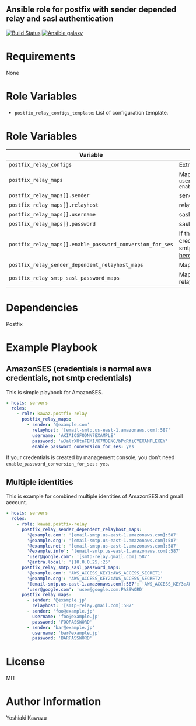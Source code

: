 Ansible role for postfix with sender depended relay and sasl authentication
--

[![Build Status](https://travis-ci.org/kawaz/ansible-role-postfix-relay.svg?branch=master)](https://travis-ci.org/kawaz/ansible-role-postfix-relay)
[![Ansible galaxy](https://img.shields.io/badge/ansible--galaxy-kawaz.postfix--relay-blue.svg)](https://galaxy.ansible.com/kawaz/postfix-relay/)

# Requirements

None

# Role Variables

- `postfix_relay_configs_template`: List of configuration template.

# Role Variables

|Variable|Description|Default|
|---|---|---|
|`postfix_relay_configs`|Extra configs of main.cf|`{}`|
|`postfix_relay_maps`|Maps of `{sender, relayhost, username, password, enable_password_conversion_for_ses}`|`[]`|
|`postfix_relay_maps[].sender`|sender||
|`postfix_relay_maps[].relayhost`|relayhost||
|`postfix_relay_maps[].username`|sasl username||
|`postfix_relay_maps[].password`|sasl password||
|`postfix_relay_maps[].enable_password_conversion_for_ses`|If this is `yes`, then your normal aws credentials will be converted to ses smtp credentioals. For details, see [here](http://docs.aws.amazon.com/ses/latest/DeveloperGuide/smtp-credentials.html#smtp-credentials-convert)|`no`|
|`postfix_relay_sender_dependent_relayhost_maps`|Maps of relayhost for each sender|`{}`|
|`postfix_relay_smtp_sasl_password_maps`|Maps of `USERNAME:PASSWORD` for each relayhost or sender|`{}`|

# Dependencies

Postfix

# Example Playbook

## AmazonSES (credentials is normal aws credentials, not smtp credentials)
This is simple playbook for AmazonSES.

```yaml
- hosts: servers
  roles:
    - role: kawaz.postfix-relay
      postfix_relay_maps:
        - sender: '@example.com'
          relayhost: '[email-smtp.us-east-1.amazonaws.com]:587'
          username: 'AKIAIOSFODNN7EXAMPLE'
          password: 'wJalrXUtnFEMI/K7MDENG/bPxRfiCYEXAMPLEKEY'
          enable_password_conversion_for_ses: yes
```

If your credentials is created by management console, you don't need `enable_password_conversion_for_ses: yes`.

## Multiple identities
This is example for combined multiple identities of AmazonSES and gmail account.

```yaml
- hosts: servers
  roles:
    - role: kawaz.postfix-relay
      postfix_relay_sender_dependent_relayhost_maps:
        '@example.com': '[email-smtp.us-east-1.amazonaws.com]:587'
        '@example.org': '[email-smtp.us-east-1.amazonaws.com]:587'
        '@example.net': '[email-smtp.us-east-1.amazonaws.com]:587'
        '@example.info': '[email-smtp.us-east-1.amazonaws.com]:587'
        'user@google.com': '[smtp-relay.gmail.com]:587'
        '@intra.local': '[10.0.0.25]:25'
      postfix_relay_smtp_sasl_password_maps:
        '@example.com': 'AWS_ACCESS_KEY1:AWS_ACCESS_SECRET1'
        '@example.org': 'AWS_ACCESS_KEY2:AWS_ACCESS_SECRET2'
        '[email-smtp.us-east-1.amazonaws.com]:587': 'AWS_ACCESS_KEY3:AWS_ACCESS_SECRET3'
        'user@google.com': 'user@google.com:PASSWORD'
      postfix_relay_maps:
        - sender: '@example.jp'
          relayhost: '[smtp-relay.gmail.com]:587'
        - sender: 'foo@example.jp'
          username: 'foo@example.jp'
          password: 'FOOPASSWORD'
        - sender: 'bar@example.jp'
          username: 'bar@example.jp'
          password: 'BARPASSWORD'
```

# License

MIT

# Author Information

Yoshiaki Kawazu
